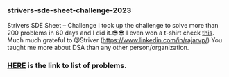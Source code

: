 ### strivers-sde-sheet-challenge-2023
Strivers SDE Sheet – Challenge
I took up the challenge to solve more than 200 problems in 60 days and I did it.😎😎
I even won a t-shirt check [this](https://www.linkedin.com/posts/abhinavchdhary_sdesheetchallenge2023-activity-7099398854109757440-sLSa?utm_source=share&utm_medium=member_desktop).
Much much grateful to @Striver (https://www.linkedin.com/in/rajarvp/)
You taught me more about DSA than any other person/organization.
### [HERE](https://takeuforward.org/interviews/strivers-sde-sheet-top-coding-interview-problems/) is the link to list of problems.
